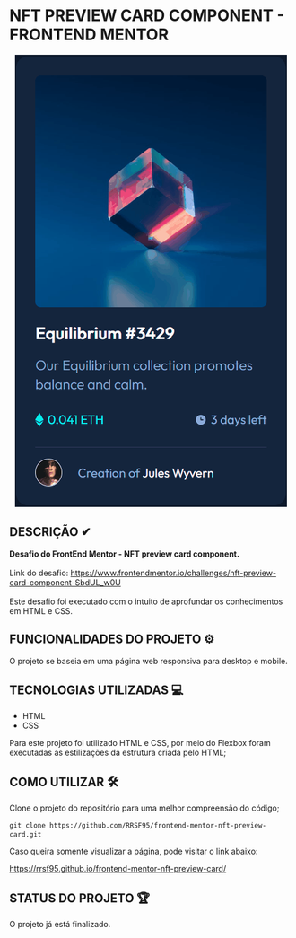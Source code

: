 # NFT PREVIEW CARD COMPONENT - FRONTEND MENTOR

[<p align="center"><img src = "src/images/nft-preview.gif" alt="gif da versão desktop da página">](https://rrsf95.github.io/frontend-mentor-nft-preview-card/)</p>


## DESCRIÇÃO ✔
<strong>Desafio do FrontEnd Mentor - NFT preview card component.</strong>
<br><br> 
Link do desafio:
https://www.frontendmentor.io/challenges/nft-preview-card-component-SbdUL_w0U
<br><br>
Este desafio foi executado com o intuito de aprofundar os conhecimentos em HTML e CSS.

## FUNCIONALIDADES DO PROJETO ⚙
O projeto se baseia em uma página web responsiva para desktop e mobile.

## TECNOLOGIAS UTILIZADAS 💻
- HTML
- CSS

Para este projeto foi utilizado HTML e CSS, por meio do Flexbox foram executadas as estilizações da estrutura criada pelo  HTML;

## COMO UTILIZAR 🛠
Clone o projeto do repositório para uma melhor compreensão do código;

```
git clone https://github.com/RRSF95/frontend-mentor-nft-preview-card.git
```

Caso queira somente visualizar a página, pode visitar o link abaixo:

https://rrsf95.github.io/frontend-mentor-nft-preview-card/

## STATUS DO PROJETO 🏆
O projeto já está finalizado.


